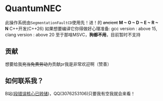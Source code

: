 # QuantumNEC
此操作系统由`SegmentationFaultCD`使用先！进！的 ~~ancient~~ **M ~ O ~ D ~ E ~ R ~ N** C++开发(C++26)
如果想要编译它你得做好心理准备: 
gcc version : above 15, clang version : above 20
至于那啥MSVC，~~__狗都不用__~~，目前暂时不支持

## 贡献
想要给我~~充当免费劳动力~~贡献pr我是非常欢迎啊（赞善）

## 如何联系我？
B站([段错误核心已转储](https://space.bilibili.com/1226480503))，QQ(3076253106)只要我有空我就会来看！

